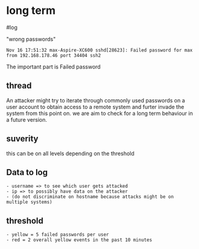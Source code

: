 # long term

#log 

"wrong passwords"

```
Nov 16 17:51:32 max-Aspire-XC600 sshd[28623]: Failed password for max from 192.168.178.46 port 34404 ssh2
```

The important part is Failed password

## thread

An attacker might try to iterate through commonly used passwords on a user account to obtain access to a remote system and furter invade the system from this point on. 
we are aim to check for a long term behaviour in a future version.

## suverity

this can be on all levels depending on the threshold

## Data to log
    - username => to see which user gets attacked
    - ip => to possibly have data on the attacker
    - (do not discriminate on hostname because attacks might be on multiple systems)

## threshold
    - yellow = 5 failed passwords per user
    - red = 2 overall yellow events in the past 10 minutes
